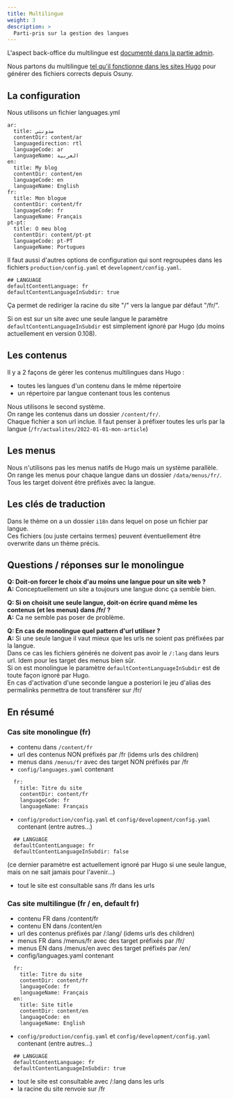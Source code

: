 ```yaml
---
title: Multilingue
weight: 3
description: >
  Parti-pris sur la gestion des langues
---
```


L'aspect back-office du multilingue est [documenté dans la partie admin](/docs/admin/architecture/multilingue/).

Nous partons du multilingue [tel qu'il fonctionne dans les sites Hugo](https://gohugo.io/content-management/multilingual/) pour générer des fichiers corrects depuis Osuny.



## La configuration

Nous utilisons un fichier languages.yml
```
ar:
  title: مدونتي
  contentDir: content/ar
  languagedirection: rtl
  languageCode: ar
  languageName: العربية
en:
  title: My blog
  contentDir: content/en
  languageCode: en
  languageName: English
fr:
  title: Mon blogue
  contentDir: content/fr
  languageCode: fr
  languageName: Français
pt-pt:
  title: O meu blog
  contentDir: content/pt-pt
  languageCode: pt-PT
  languageName: Portugues
```

Il faut aussi d'autres options de configuration qui sont regroupées dans les fichiers `production/config.yaml` et `development/config.yaml`.  
```
## LANGUAGE
defaultContentLanguage: fr
defaultContentLanguageInSubdir: true
```
Ça permet de rediriger la racine du site "/" vers la langue par défaut "/fr/".  

Si on est sur un site avec une seule langue le paramètre `defaultContentLanguageInSubdir` est simplement ignoré par Hugo (du moins actuellement en version 0.108).  


## Les contenus

Il y a 2 façons de gérer les contenus multilingues dans Hugo :
- toutes les langues d'un contenu dans le même répertoire
- un répertoire par langue contenant tous les contenus

Nous utilisons le second système.  
On range les contenus dans un dossier `/content/fr/`.  
Chaque fichier a son url inclue. Il faut penser à préfixer toutes les urls par la langue (`/fr/actualites/2022-01-01-mon-article`)

## Les menus

Nous n'utilisons pas les menus natifs de Hugo mais un système parallèle.  
On range les menus pour chaque langue dans un dossier `/data/menus/fr/`. Tous les target doivent être préfixés avec la langue.

## Les clés de traduction

Dans le thème on a un dossier `i18n` dans lequel on pose un fichier par langue.  
Ces fichiers (ou juste certains termes) peuvent éventuellement être overwrite dans un thème précis.  

## Questions / réponses sur le monolingue

**Q: Doit-on forcer le choix d'au moins une langue pour un site web ?**  
**A:** Conceptuellement un site a toujours une langue donc ça semble bien.  

**Q: Si on choisit une seule langue, doit-on écrire quand même les contenus (et les menus) dans /fr/ ?**   
**A:** Ca ne semble pas poser de problème.  

**Q: En cas de monolingue quel pattern d'url utiliser ?**   
**A:** Si une seule langue il vaut mieux que les urls ne soient pas préfixées par la langue.  
Dans ce cas les fichiers générés ne doivent pas avoir le `/:lang` dans leurs url. Idem pour les target des menus bien sûr.  
Si on est monolingue le paramètre `defaultContentLanguageInSubdir` est de toute façon ignoré par Hugo.  
En cas d'activation d'une seconde langue a posteriori le jeu d'alias des permalinks permettra de tout transférer sur /fr/  

## En résumé

### Cas site monolingue (fr)
- contenu dans `/content/fr`
- url des contenus NON préfixés par /fr (idems urls des children)
- menus dans `/menus/fr` avec des target NON préfixés par /fr
- `config/languages.yaml` contenant
```
  fr:
    title: Titre du site
    contentDir: content/fr
    languageCode: fr
    languageName: Français
```
- `config/production/config.yaml` et `config/development/config.yaml` contenant (entre autres...)
```
  ## LANGUAGE
  defaultContentLanguage: fr
  defaultContentLanguageInSubdir: false
```
(ce dernier paramètre est actuellement ignoré par Hugo si une seule langue, mais on ne sait jamais pour l'avenir...)  
- tout le site est consultable sans /fr dans les urls

### Cas site multilingue (fr / en, default fr)
- contenu FR dans /content/fr
- contenu EN dans /content/en
- url des contenus préfixés par /:lang/ (idems urls des children)
- menus FR dans /menus/fr avec des target préfixés par /fr/
- menus EN dans /menus/en avec des target préfixés par /en/
- config/languages.yaml contenant
```
  fr:
    title: Titre du site
    contentDir: content/fr
    languageCode: fr
    languageName: Français
  en:
    title: Site title
    contentDir: content/en
    languageCode: en
    languageName: English
```
- `config/production/config.yaml` et `config/development/config.yaml` contenant (entre autres...)
```
  ## LANGUAGE
  defaultContentLanguage: fr
  defaultContentLanguageInSubdir: true
```
- tout le site est consultable avec /:lang dans les urls
- la racine du site renvoie sur /fr
